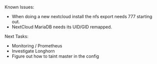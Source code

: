  Known Issues:
 - When doing a new nextcloud install the nfs export needs 777 starting out.
 - NextCloud MariaDB needs its UID/GID remapped.

 Next Tasks:
 - Monitoring / Prometheus
 - Investigate Longhorn
 - Figure out how to taint master in the config